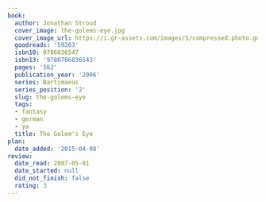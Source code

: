 ```yaml
---
book:
  author: Jonathan Stroud
  cover_image: the-golems-eye.jpg
  cover_image_url: https://i.gr-assets.com/images/S/compressed.photo.goodreads.com/books/1441130242l/59263._SY475_.jpg
  goodreads: '59263'
  isbn10: 0786836547
  isbn13: '9780786836543'
  pages: '562'
  publication_year: '2006'
  series: Bartimaeus
  series_position: '2'
  slug: the-golems-eye
  tags:
  - fantasy
  - german
  - ya
  title: The Golem's Eye
plan:
  date_added: '2015-04-08'
review:
  date_read: 2007-05-01
  date_started: null
  did_not_finish: false
  rating: 3
---
```


